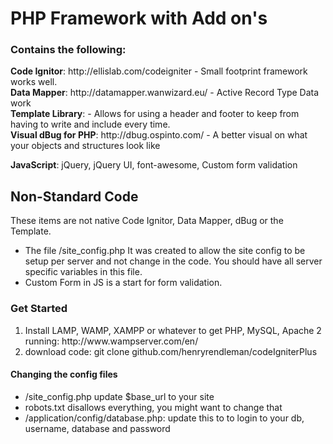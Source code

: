 PHP Framework with Add on's
=================

<h3>Contains the following:</h3>
<strong>Code Ignitor</strong>:  http://ellislab.com/codeigniter - Small footprint framework works well. <br>
<strong>Data Mapper</strong>:  http://datamapper.wanwizard.eu/ - Active Record Type Data work<br>
<strong>Template Library</strong>: - Allows for using a header and footer to keep from having to write and include every time.<br>
<strong>Visual dBug for PHP</strong>: http://dbug.ospinto.com/ - A better visual on what your objects and structures look like
<p><strong>JavaScript</strong>: jQuery, jQuery UI, font-awesome, Custom form validation </p>
<h2>Non-Standard Code</h2>
<p>These items are not native Code Ignitor, Data Mapper, dBug or the Template.</p>
<ul>
<li>The file /site_config.php It was created to allow the site config to be setup per server and not change in the code.  You should have all server specific variables in this file.</li>
<li>Custom Form in JS is a start for form validation.</li>
</ul>

<h3>Get Started</h3>
  <ol>
  <li>Install LAMP, WAMP, XAMPP or whatever to get PHP, MySQL, Apache 2 running:  http://www.wampserver.com/en/</li>
  <li>download code:  git clone github.com/henryrendleman/codeIgniterPlus</li>
  </ol>
  
<h4>Changing the config files</h4>
<ul>
<li>/site_config.php update $base_url to your site</li>
<li>robots.txt disallows everything, you might want to change that</li>
<li>/application/config/database.php:  update this to to login to your db, username, database and password</li>
</ul>
